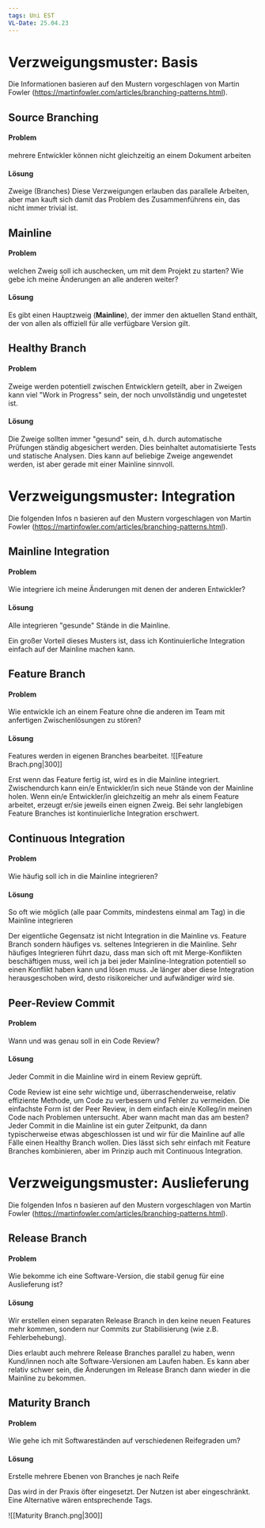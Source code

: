 ```yaml
---
tags: Uni EST
VL-Date: 25.04.23
---
```

# Verzweigungsmuster: Basis
Die Informationen basieren auf den Mustern vorgeschlagen von Martin Fowler (https://martinfowler.com/articles/branching-patterns.html).

## Source Branching
#### Problem
mehrere Entwickler können nicht gleichzeitig an einem Dokument arbeiten
#### Lösung
Zweige (Branches)
Diese Verzweigungen erlauben das parallele Arbeiten, aber man kauft sich damit das Problem des Zusammenführens ein, das nicht immer trivial ist.

## Mainline
#### Problem
welchen Zweig soll ich auschecken, um mit dem Projekt zu starten? Wie gebe ich meine Änderungen an alle anderen weiter?
#### Lösung
Es gibt einen Hauptzweig (__Mainline__), der immer den aktuellen Stand enthält, der von allen als offiziell für alle verfügbare Version gilt.

## Healthy Branch
#### Problem
Zweige werden potentiell zwischen Entwicklern geteilt, aber in Zweigen kann viel "Work in Progress" sein, der noch unvollständig und ungetestet ist.
#### Lösung
Die Zweige sollten immer "gesund" sein, d.h. durch automatische Prüfungen ständig abgesichert werden. Dies beinhaltet automatisierte Tests und statische Analysen. Dies kann auf beliebige Zweige angewendet werden, ist aber gerade mit einer Mainline sinnvoll.

# Verzweigungsmuster: Integration
Die folgenden Infos n basieren auf den Mustern vorgeschlagen von Martin Fowler (https://martinfowler.com/articles/branching-patterns.html).

## Mainline Integration
#### Problem
Wie integriere ich meine Änderungen mit denen der anderen Entwickler?
#### Lösung
Alle integrieren "gesunde" Stände in die Mainline.

Ein großer Vorteil dieses Musters ist, dass ich Kontinuierliche Integration einfach auf der Mainline machen kann.

## Feature Branch
#### Problem
Wie entwickle ich an einem Feature ohne die anderen im Team mit anfertigen Zwischenlösungen zu stören?
#### Lösung
Features werden in eigenen Branches bearbeitet.
![[Feature Brach.png|300]]

Erst wenn das Feature fertig ist, wird es in die Mainline integriert. Zwischendurch kann ein/e Entwickler/in sich neue Stände von der Mainline holen. Wenn ein/e Entwickler/in gleichzeitig an mehr als einem Feature arbeitet, erzeugt er/sie jeweils einen eignen Zweig. Bei sehr langlebigen Feature Branches ist kontinuierliche Integration erschwert.

## Continuous Integration
#### Problem
Wie häufig soll ich in die Mainline integrieren?
#### Lösung
So oft wie möglich (alle paar Commits, mindestens einmal am Tag) in die Mainline integrieren

Der eigentliche Gegensatz ist nicht Integration in die Mainline vs. Feature Branch sondern häufiges vs. seltenes Integrieren in die Mainline. Sehr häufiges Integrieren führt dazu, dass man sich oft mit Merge-Konflikten beschäftigen muss, weil ich ja bei jeder Mainline-Integration potentiell so einen Konflikt haben kann und lösen muss. Je länger aber diese Integration herausgeschoben wird, desto risikoreicher und aufwändiger wird sie.

## Peer-Review Commit
#### Problem
Wann und was genau soll in ein Code Review?
#### Lösung
Jeder Commit in die Mainline wird in einem Review geprüft.

Code Review ist eine sehr wichtige und, überraschenderweise, relativ effiziente Methode, um Code zu verbessern und Fehler zu vermeiden. Die einfachste Form ist der Peer Review, in dem einfach ein/e Kolleg/in meinen Code nach Problemen untersucht. Aber wann macht man das am besten? Jeder Commit in die Mainline ist ein guter Zeitpunkt, da dann typischerweise etwas abgeschlossen ist und wir für die Mainline auf alle Fälle einen Healthy Branch wollen. Dies lässt sich sehr einfach mit Feature Branches kombinieren, aber im Prinzip auch mit Continuous Integration.

# Verzweigungsmuster: Auslieferung
Die folgenden Infos n basieren auf den Mustern vorgeschlagen von Martin Fowler (https://martinfowler.com/articles/branching-patterns.html).

## Release Branch
#### Problem
Wie bekomme ich eine Software-Version, die stabil genug für eine Auslieferung ist?
#### Lösung
Wir erstellen einen separaten Release Branch in den keine neuen Features mehr kommen, sondern nur Commits zur Stabilisierung (wie z.B. Fehlerbehebung).

Dies erlaubt auch mehrere Release Branches parallel zu haben, wenn Kund/innen noch alte Software-Versionen am Laufen haben. Es kann aber relativ schwer sein, die Änderungen im Release Branch dann wieder in die Mainline zu bekommen.

## Maturity Branch
#### Problem
Wie gehe ich mit Softwareständen auf verschiedenen Reifegraden um?
#### Lösung
Erstelle mehrere Ebenen von Branches je nach Reife

Das wird in der Praxis öfter eingesetzt. Der Nutzen ist aber eingeschränkt. Eine Alternative wären entsprechende Tags.

![[Maturity Branch.png|300]]